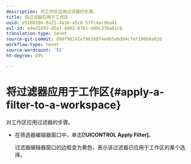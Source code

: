 ```yaml
---
description: 对工作区应用过滤器的步骤。
title: 将过滤器应用于工作区
uuid: e5108204-8a25-4a36-a5c6-57fc4ac9ba41
exl-id: e8ed1693-d5af-4902-8761-400c370a81c8
translation-type: tm+mt
source-git-commit: d9df90242ef96188f4e4b5e6d04cfef196b0a628
workflow-type: tm+mt
source-wordcount: '55'
ht-degree: 89%

---
```


# 将过滤器应用于工作区{#apply-a-filter-to-a-workspace}

对工作区应用过滤器的步骤。

* 在筛选器编辑器窗口中，单击&#x200B;**[!UICONTROL Apply Filter]**。

   过滤器编辑器窗口的边框变为黄色，表示该过滤器已应用于工作区的某个选择。
